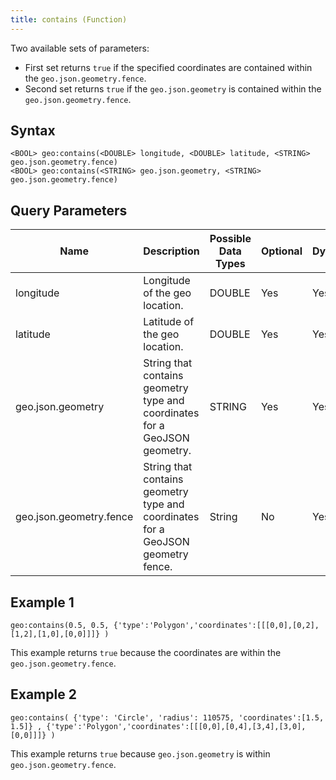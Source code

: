 ```yaml
---
title: contains (Function)
---
```


Two available sets of parameters:

- First set returns `true` if the specified coordinates are contained within the `geo.json.geometry.fence`.
- Second set returns `true` if the `geo.json.geometry` is contained within the `geo.json.geometry.fence`.

## Syntax

    <BOOL> geo:contains(<DOUBLE> longitude, <DOUBLE> latitude, <STRING> geo.json.geometry.fence)
    <BOOL> geo:contains(<STRING> geo.json.geometry, <STRING> geo.json.geometry.fence)

## Query Parameters

| Name              | Description                   | Possible Data Types | Optional | Dynamic |
|------------|----------------------------------------------------------------------|---------------------|----------|---------|
| longitude 	              | Longitude of the geo location.         | DOUBLE       | Yes       | Yes     |
| latitude | Latitude of the geo location.                  | DOUBLE              | Yes      | Yes     |
| geo.json.geometry          | String that contains geometry type and coordinates for a GeoJSON geometry. | STRING                | Yes      | Yes     |
| geo.json.geometry.fence         | String that contains geometry type and coordinates for a GeoJSON geometry fence. | String                | No      | Yes     |

## Example 1

    geo:contains(0.5, 0.5, {'type':'Polygon','coordinates':[[[0,0],[0,2],[1,2],[1,0],[0,0]]]} )

This example returns `true` because the coordinates are within the `geo.json.geometry.fence`.

## Example 2

    geo:contains( {'type': 'Circle', 'radius': 110575, 'coordinates':[1.5, 1.5]} , {'type':'Polygon','coordinates':[[[0,0],[0,4],[3,4],[3,0],[0,0]]]} )

This example returns `true` because `geo.json.geometry` is within `geo.json.geometry.fence`.
